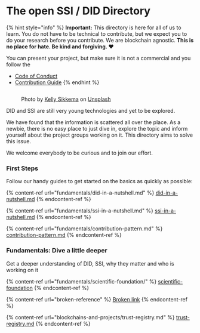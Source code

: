 # The open SSI / DID Directory

{% hint style="info" %}
**Important:** This directory is here for all of us to learn. You do not have to be technical to contribute, but we expect you to do your research before you contribute. We are blockchain agnostic. **This is no place for hate. Be kind and forgiving. ❤️**&#x20;

You can present your project, but make sure it is not a commercial and you follow the

* [Code of Conduct](CODE\_OF\_CONDUCT.md)
* [Contribution Guide](CONTRIBUTING.md)
{% endhint %}

<figure><img src="https://images.unsplash.com/photo-1584735935301-414a21553095?crop=entropy&#x26;cs=tinysrgb&#x26;fm=jpg&#x26;ixid=MnwxOTcwMjR8MHwxfHNlYXJjaHwxMHx8eW9kYSUyMGxlZ298ZW58MHx8fHwxNjYzNzIzNTgy&#x26;ixlib=rb-1.2.1&#x26;q=80" alt=""><figcaption><p>Photo by <a href="https://unsplash.com/@kellysikkema?utm_source=unsplash&#x26;utm_medium=referral&#x26;utm_content=creditCopyText">Kelly Sikkema</a> on <a href="https://unsplash.com/?utm_source=unsplash&#x26;utm_medium=referral&#x26;utm_content=creditCopyText">Unsplash</a></p></figcaption></figure>



DID and SSI are still very young technologies and yet to be explored. &#x20;

We have found that the information is scattered all over the place. As a newbie, there is no easy place to just dive in, explore the topic and inform yourself about the project groups working on it. This directory aims to solve this issue.

We welcome everybody to be curious and to join our effort.

### First Steps

Follow our handy guides to get started on the basics as quickly as possible:

{% content-ref url="fundamentals/did-in-a-nutshell.md" %}
[did-in-a-nutshell.md](fundamentals/did-in-a-nutshell.md)
{% endcontent-ref %}

{% content-ref url="fundamentals/ssi-in-a-nutshell.md" %}
[ssi-in-a-nutshell.md](fundamentals/ssi-in-a-nutshell.md)
{% endcontent-ref %}

{% content-ref url="fundamentals/contribution-pattern.md" %}
[contribution-pattern.md](fundamentals/contribution-pattern.md)
{% endcontent-ref %}

### Fundamentals: Dive a little deeper

Get a deeper understanding of DID, SSI, why they matter and who is working on it

{% content-ref url="fundamentals/scientific-foundation/" %}
[scientific-foundation](fundamentals/scientific-foundation/)
{% endcontent-ref %}

{% content-ref url="broken-reference" %}
[Broken link](broken-reference)
{% endcontent-ref %}

{% content-ref url="blockchains-and-projects/trust-registry.md" %}
[trust-registry.md](blockchains-and-projects/trust-registry.md)
{% endcontent-ref %}

